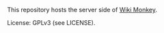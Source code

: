 This repository hosts the server side of
[Wiki Monkey](https://github.com/kynikos/wiki-monkey).

License: GPLv3 (see LICENSE).
